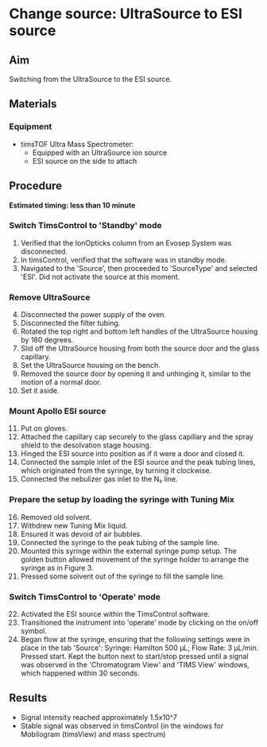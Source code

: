 # Change source: UltraSource to ESI source


## Aim
Switching from the UltraSource to the ESI source.


## Materials

### Equipment
- timsTOF Ultra Mass Spectrometer:
  - Equipped with an UltraSource ion source
  - ESI source on the side to attach


## Procedure
**Estimated timing: less than 10 minute**

### Switch TimsControl to 'Standby' mode
1. Verified that the IonOpticks column from an Evosep System was disconnected.
2. In timsControl, verified that the software was in standby mode.
3. Navigated to the 'Source', then proceeded to 'SourceType' and selected 'ESI'. Did not activate the source at this moment.

### Remove UltraSource
4. Disconnected the power supply of the oven.
5. Disconnected the filter tubing.
6. Rotated the top right and bottom left handles of the UltraSource housing by 180 degrees.
7. Slid off the UltraSource housing from both the source door and the glass capillary.
8. Set the UltraSource housing on the bench.
9. Removed the source door by opening it and unhinging it, similar to the motion of a normal door.
10. Set it aside.

### Mount Apollo ESI source
11. Put on gloves.
12. Attached the capillary cap securely to the glass capillary and the spray shield to the desolvation stage housing.
13. Hinged the ESI source into position as if it were a door and closed it.
14. Connected the sample inlet of the ESI source and the peak tubing lines, which originated from the syringe, by turning it clockwise.
15. Connected the nebulizer gas inlet to the N₂ line.

### Prepare the setup by loading the syringe with Tuning Mix
16. Removed old solvent.
17. Withdrew new Tuning Mix liquid.
18. Ensured it was devoid of air bubbles.
19. Connected the syringe to the peak tubing of the sample line.
20. Mounted this syringe within the external syringe pump setup. The golden button allowed movement of the syringe holder to arrange the syringe as in Figure 3.
21. Pressed some solvent out of the syringe to fill the sample line.

### Switch TimsControl to 'Operate' mode
22. Activated the ESI source within the TimsControl software.
23. Transitioned the instrument into 'operate' mode by clicking on the on/off symbol.
24. Began flow at the syringe, ensuring that the following settings were in place in the tab 'Source': Syringe: Hamilton 500 µL; Flow Rate: 3 µL/min. Pressed start. Kept the button next to start/stop pressed until a signal was observed in the 'Chromatogram View' and 'TIMS View' windows, which happened within 30 seconds.


## Results
- Signal intensity reached approximately 1.5x10^7
- Stable signal was observed in timsControl (in the windows for Mobilogram (timsView) and mass spectrum)

